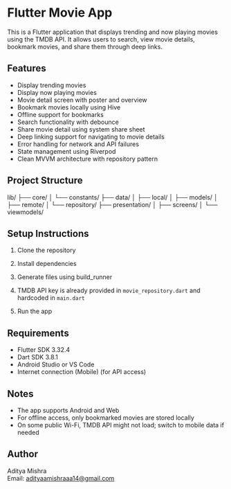 # Flutter Movie App

This is a Flutter application that displays trending and now playing movies using the TMDB API. It allows users to search, view movie details, bookmark movies, and share them through deep links.

## Features

- Display trending movies
- Display now playing movies
- Movie detail screen with poster and overview
- Bookmark movies locally using Hive
- Offline support for bookmarks
- Search functionality with debounce
- Share movie detail using system share sheet
- Deep linking support for navigating to movie details
- Error handling for network and API failures
- State management using Riverpod
- Clean MVVM architecture with repository pattern

## Project Structure
lib/
├── core/
│ └── constants/
├── data/
│ ├── local/
│ ├── models/
│ ├── remote/
│ └── repository/
├── presentation/
│ ├── screens/
│ └── viewmodels/



## Setup Instructions

1. Clone the repository

2. Install dependencies


3. Generate files using build_runner


4. TMDB API key is already provided in `movie_repository.dart` and hardcoded in `main.dart`


5. Run the app


## Requirements

- Flutter SDK 3.32.4
- Dart SDK 3.8.1
- Android Studio or VS Code
- Internet connection (Mobile) (for API access)

## Notes

- The app supports Android and Web
- For offline access, only bookmarked movies are stored locally
- On some public Wi-Fi, TMDB API might not load; switch to mobile data if needed

## Author

Aditya Mishra  
Email: adityaamishraaa14@gmail.com


